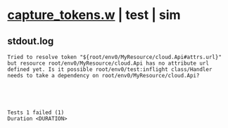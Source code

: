 # [capture_tokens.w](../../../../../examples/tests/valid/capture_tokens.w) | test | sim

## stdout.log
```log
Tried to resolve token "${root/env0/MyResource/cloud.Api#attrs.url}" but resource root/env0/MyResource/cloud.Api has no attribute url defined yet. Is it possible root/env0/test:inflight class/Handler needs to take a dependency on root/env0/MyResource/cloud.Api?
 




Tests 1 failed (1) 
Duration <DURATION>

```

